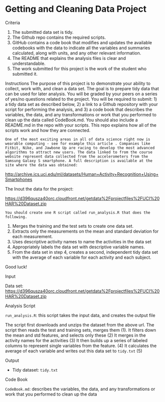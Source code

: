 Getting and Cleaning Data Project
=================================

Criteria


1. The submitted data set is tidy.
2. The Github repo contains the required scripts.
3. GitHub contains a code book that modifies and updates the available codebooks with the data to indicate all the variables and summaries calculated, along with units, and any other relevant information.
4. The README that explains the analysis files is clear and understandable.
5. The work submitted for this project is the work of the student who submitted it.


Instructions
	The purpose of this project is to demonstrate your ability to collect, work with, and clean a data set. The goal is to prepare tidy data that can be used for later analysis. You will be graded by your peers on a series of yes/no questions related to the project. You will be required to submit: 1) a tidy data set as described below, 2) a link to a Github repository with your script for performing the analysis, and 3) a code book that describes the variables, the data, and any transformations or work that you performed to clean up the data called CodeBook.md. You should also include a README.md in the repo with your scripts. This repo explains how all of the scripts work and how they are connected.

	One of the most exciting areas in all of data science right now is wearable computing - see for example this article . Companies like Fitbit, Nike, and Jawbone Up are racing to develop the most advanced algorithms to attract new users. The data linked to from the course website represent data collected from the accelerometers from the Samsung Galaxy S smartphone. A full description is available at the site where the data was obtained:

http://archive.ics.uci.edu/ml/datasets/Human+Activity+Recognition+Using+Smartphones
	
The Inout the data for the project:

https://d396qusza40orc.cloudfront.net/getdata%2Fprojectfiles%2FUCI%20HAR%20Dataset.zip

	You should create one R script called run_analysis.R that does the following.
1. Merges the training and the test sets to create one data set.
2. Extracts only the measurements on the mean and standard deviation for each measurement.
3. Uses descriptive activity names to name the activities in the data set
4. Appropriately labels the data set with descriptive variable names.
5. From the data set in step 4, creates a second, independent tidy data set with the average of each variable for each activity and each subject.

Good luck!


Input

Data set: https://d396qusza40orc.cloudfront.net/getdata%2Fprojectfiles%2FUCI%20HAR%20Dataset.zip 


Analysis Script

`run_analysis.R`: this script takes the input data, and creates the output file 

The script first downloads and unzips the dataset from the above url. The script then reads the test and training sets, merges them (1).  It filters down the mean and std features, and selects only these (2) It merges in the activity names for the activities (3) It then builds up a series of labeled columns to represent single variables from the feature. (4)  It calculates the average of each variable and writes out this data set to `tidy.txt` (5)


Output

* Tidy dataset: `tidy.txt`


Code Book

`CodeBook.md`: describes the variables, the data, and any transformations or work that you performed to clean up the data

